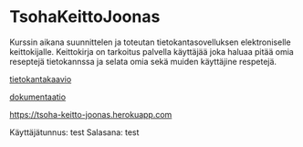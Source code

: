 # TsohaKeittoJoonas
Kurssin aikana suunnittelen ja toteutan tietokantasovelluksen elektroniselle keittokijalle. Keittokirja on tarkoitus palvella käyttäjää joka haluaa pitää omia reseptejä tietokannssa ja selata omia sekä muiden käyttäjine respetejä.

[tietokantakaavio](Dokumentaatio/Tietokantakaavio.md)

[dokumentaatio](Dokumentaatio/dokumentaatio.md)

https://tsoha-keitto-joonas.herokuapp.com

Käyttäjätunnus: test
Salasana: test
